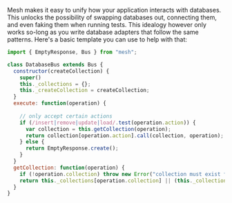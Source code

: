 Mesh makes it easy to unify how your application interacts with databases. This unlocks the possibility of swapping databases out, connecting them, and even faking them when running tests. This idealogy however only works so-long as you write database adapters that follow the same patterns. Here's a basic template you can use to help with that:

```javascript
import { EmptyResponse, Bus } from "mesh";

class DatabaseBus extends Bus {
  constructor(createCollection) {
    super()
    this._collections = {};
    this._createCollection = createCollection;
  }
  execute: function(operation) {
  
    // only accept certain actions
    if (/insert|remove|update|load/.test(operation.action)) {
      var collection = this.getCollection(operation);
      return collection[operation.action].call(collection, operation);
    } else {
      return EmptyResponse.create();
    }
  }
  getCollection: function(operation) {
    if (!operation.collection) throw new Error("collection must exist for CRUD-based operations");
    return this._collections[operation.collection] || (this._collections[operation.collection] = this._createCollection(operation.collection));
  }
}
```
